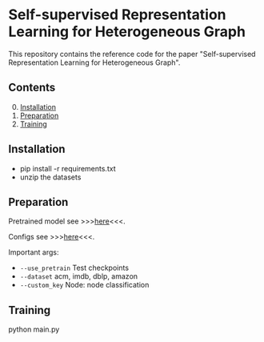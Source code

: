 # Self-supervised Representation Learning for Heterogeneous Graph

This repository contains the reference code for the paper "Self-supervised Representation Learning for Heterogeneous Graph".

## Contents

0. [Installation](#installation)
0. [Preparation](#Preparation)
0. [Training](#train)

## Installation
* pip install -r requirements.txt 
* unzip the datasets

## Preparation

Pretrained model see >>>[here](saved_model/)<<<.

Configs see >>>[here](args.yaml)<<<.


Important args:
* `--use_pretrain` Test checkpoints
* `--dataset` acm, imdb, dblp, amazon
* `--custom_key` Node: node classification 

## Training
python main.py

